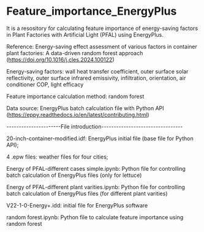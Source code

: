 # Feature_importance_EnergyPlus

It is a resository for calculating feature importance of energy-saving factors in Plant Factories with Artificial Light (PFAL) using EnergyPlus.

Reference: Energy-saving effect assessment of various factors in container plant factories: A data-driven random forest approach (https://doi.org/10.1016/j.cles.2024.100122)

Energy-saving factors: wall heat transfer coefficient, outer surface solar reflectivity, outer surface infrared emissivity, infiltration, orientation, air conditioner COP, light efficacy

Feature importance calculation method: random forest

Data source: EnergyPlus batch calculation file with Python API (https://eppy.readthedocs.io/en/latest/contributing.html)

----------------------File introduction---------------------------------

20-inch-container-modified.idf: EnergyPlus initial file (base file for Python API);

4 .epw files: weather files for four cities;

Energy of PFAL-different cases simple.ipynb: Python file for controlling batch calculation of EnergyPlus files (only for lettuce)

Energy of PFAL-different plant varities.ipynb: Python file for controlling batch calculation of EnergyPlus files (for different plant varities)

V22-1-0-Energy+.idd: initial file for EnergyPlus software

random forest.ipynb: Python file to calculate feature importance using random forest
